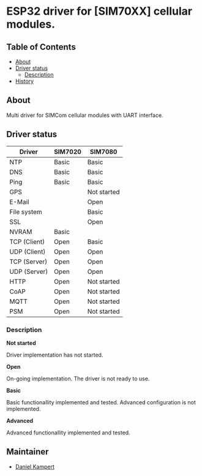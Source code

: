 # ESP32 driver for [SIM70XX] cellular modules.

## Table of Contents

- [About](#about)
- [Driver status](#driver-status)
  - [Description](#description)
- [History](#history)

## About

Multi driver for SIMCom cellular modules with UART interface.

## Driver status

| Driver        | SIM7020       | SIM7080       | 
|---------------|---------------|---------------|
| NTP           | Basic         | Basic         |
| DNS           | Basic         | Basic         |
| Ping          | Basic         | Basic         |
| GPS           |               | Not started   |
| E-Mail        |               | Open          |
| File system   |               | Basic         |
| SSL   		    |               | Open          |
| NVRAM         | Basic         |               |
| TCP (Client)  | Open          | Basic         |
| UDP (Client)  | Open          | Open          |
| TCP (Server)  | Open          | Open          |
| UDP (Server)  | Open          | Open          |
| HTTP          | Open          | Not started   |
| CoAP          | Open          | Not started   |
| MQTT          | Open          | Not started   |
| PSM           | Open          | Not started   |

### Description

**Not started**

Driver implementation has not started.

**Open**

On-going implementation. The driver is not ready to use.

**Basic**

Basic functionallity implemented and tested. Advanced configuration is not implemented.

**Advanced**

Advanced functionallity implemented and tested.

## Maintainer

- [Daniel Kampert](mailto:daniel.kameprt@kampis-elektroecke.de)